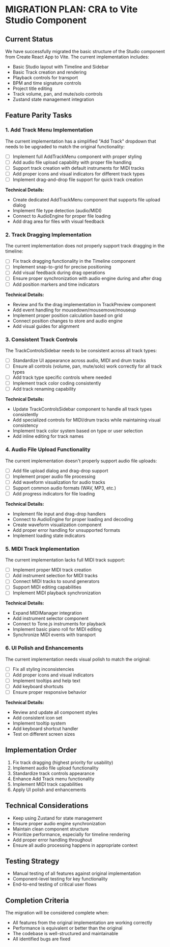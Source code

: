 # MIGRATION PLAN: CRA to Vite Studio Component

## Current Status

We have successfully migrated the basic structure of the Studio component from Create React App to Vite. The current implementation includes:

- Basic Studio layout with Timeline and Sidebar
- Basic Track creation and rendering
- Playback controls for transport
- BPM and time signature controls
- Project title editing
- Track volume, pan, and mute/solo controls
- Zustand state management integration

## Feature Parity Tasks

### 1. Add Track Menu Implementation

The current implementation has a simplified "Add Track" dropdown that needs to be upgraded to match the original functionality:

- [ ] Implement full AddTrackMenu component with proper styling
- [ ] Add audio file upload capability with proper file handling
- [ ] Support track creation with default instruments for MIDI tracks
- [ ] Add proper icons and visual indicators for different track types
- [ ] Implement drag-and-drop file support for quick track creation

**Technical Details:**
- Create dedicated AddTrackMenu component that supports file upload dialog
- Implement file type detection (audio/MIDI)
- Connect to AudioEngine for proper file loading
- Add drag area for files with visual feedback

### 2. Track Dragging Implementation

The current implementation does not properly support track dragging in the timeline:

- [ ] Fix track dragging functionality in the Timeline component
- [ ] Implement snap-to-grid for precise positioning
- [ ] Add visual feedback during drag operations
- [ ] Ensure proper synchronization with audio engine during and after drag
- [ ] Add position markers and time indicators

**Technical Details:**
- Review and fix the drag implementation in TrackPreview component
- Add event handling for mousedown/mousemove/mouseup
- Implement proper position calculation based on grid
- Connect position changes to store and audio engine
- Add visual guides for alignment

### 3. Consistent Track Controls

The TrackControlsSidebar needs to be consistent across all track types:

- [ ] Standardize UI appearance across audio, MIDI and drum tracks
- [ ] Ensure all controls (volume, pan, mute/solo) work correctly for all track types
- [ ] Add track type specific controls where needed
- [ ] Implement track color coding consistently
- [ ] Add track renaming capability

**Technical Details:**
- Update TrackControlsSidebar component to handle all track types consistently
- Add specialized controls for MIDI/drum tracks while maintaining visual consistency
- Implement track color system based on type or user selection
- Add inline editing for track names

### 4. Audio File Upload Functionality

The current implementation doesn't properly support audio file uploads:

- [ ] Add file upload dialog and drag-drop support
- [ ] Implement proper audio file processing
- [ ] Add waveform visualization for audio tracks
- [ ] Support common audio formats (WAV, MP3, etc.)
- [ ] Add progress indicators for file loading

**Technical Details:**
- Implement file input and drag-drop handlers
- Connect to AudioEngine for proper loading and decoding
- Create waveform visualization component
- Add proper error handling for unsupported formats
- Implement loading state indicators

### 5. MIDI Track Implementation

The current implementation lacks full MIDI track support:

- [ ] Implement proper MIDI track creation
- [ ] Add instrument selection for MIDI tracks
- [ ] Connect MIDI tracks to sound generators
- [ ] Support MIDI editing capabilities
- [ ] Implement MIDI playback synchronization

**Technical Details:**
- Expand MIDIManager integration
- Add instrument selector component
- Connect to Tone.js instruments for playback
- Implement basic piano roll for MIDI editing
- Synchronize MIDI events with transport

### 6. UI Polish and Enhancements

The current implementation needs visual polish to match the original:

- [ ] Fix all styling inconsistencies
- [ ] Add proper icons and visual indicators
- [ ] Implement tooltips and help text
- [ ] Add keyboard shortcuts
- [ ] Ensure proper responsive behavior

**Technical Details:**
- Review and update all component styles
- Add consistent icon set
- Implement tooltip system
- Add keyboard shortcut handler
- Test on different screen sizes

## Implementation Order

1. Fix track dragging (highest priority for usability)
2. Implement audio file upload functionality
3. Standardize track controls appearance
4. Enhance Add Track menu functionality
5. Implement MIDI track capabilities
6. Apply UI polish and enhancements

## Technical Considerations

- Keep using Zustand for state management
- Ensure proper audio engine synchronization
- Maintain clean component structure
- Prioritize performance, especially for timeline rendering
- Add proper error handling throughout
- Ensure all audio processing happens in appropriate context

## Testing Strategy

- Manual testing of all features against original implementation
- Component-level testing for key functionality
- End-to-end testing of critical user flows

## Completion Criteria

The migration will be considered complete when:
- All features from the original implementation are working correctly
- Performance is equivalent or better than the original
- The codebase is well-structured and maintainable
- All identified bugs are fixed